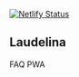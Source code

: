 [![Netlify Status](https://api.netlify.com/api/v1/badges/6d2aac0c-c23b-43ec-9e60-863ffa34b827/deploy-status)](https://app.netlify.com/sites/friendly-goldwasser-5e0327/deploys)

## Laudelina

FAQ PWA
